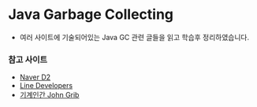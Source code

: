 # Java Garbage Collecting
* 여러 사이트에 기술되어있는 Java GC 관련 글들을 읽고 학습후 정리하였습니다.

### 참고 사이트
* [Naver D2](https://d2.naver.com/helloworld/1329)
* [Line Developers](https://engineering.linecorp.com/ko/blog/go-gc/)
* [기계인간 John Grib](https://johngrib.github.io/wiki/jvm-memory/)